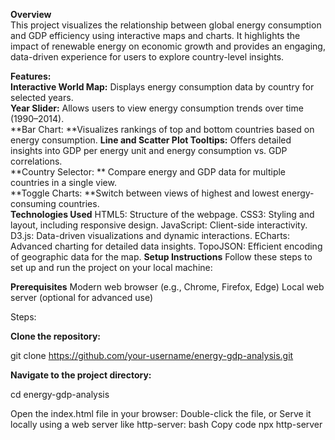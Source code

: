 **Overview**	
This project visualizes the relationship between global energy consumption and GDP efficiency using interactive maps and charts. It highlights the impact of renewable energy on economic growth and provides an engaging, data-driven experience for users to explore country-level insights.

**Features:**	
**Interactive World Map:** Displays energy consumption data by country for selected years.	
**Year Slider:** Allows users to view energy consumption trends over time (1990–2014).	
**Bar Chart: **Visualizes rankings of top and bottom countries based on energy consumption.	
**Line and Scatter Plot Tooltips:** Offers detailed insights into GDP per energy unit and energy consumption vs. GDP correlations.	
**Country Selector: ** Compare energy and GDP data for multiple countries in a single view.		
**Toggle Charts: **Switch between views of highest and lowest energy-consuming countries.	
**Technologies Used**
HTML5: Structure of the webpage.
CSS3: Styling and layout, including responsive design.
JavaScript: Client-side interactivity.
D3.js: Data-driven visualizations and dynamic interactions.
ECharts: Advanced charting for detailed data insights.
TopoJSON: Efficient encoding of geographic data for the map.
**Setup Instructions**
Follow these steps to set up and run the project on your local machine:

**Prerequisites**
Modern web browser (e.g., Chrome, Firefox, Edge)
Local web server (optional for advanced use)

Steps:

**Clone the repository:**

git clone https://github.com/your-username/energy-gdp-analysis.git

**Navigate to the project directory:**

cd energy-gdp-analysis

Open the index.html file in your browser:
Double-click the file, or
Serve it locally using a web server like http-server:
bash
Copy code
npx http-server
